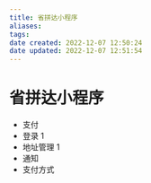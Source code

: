 ```yaml
---
title: 省拼达小程序
aliases: 
tags: 
date created: 2022-12-07 12:50:24
date updated: 2022-12-07 12:51:54
---
```


# 省拼达小程序

- 支付
- 登录 1
- 地址管理 1
- 通知
- 支付方式
